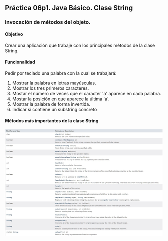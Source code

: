 ## Práctica 06p1. Java Básico. Clase String
### Invocación de métodos del objeto.

#### Objetivo

Crear una aplicación que trabaje con los principales métodos de la clase String.

#### Funcionalidad

Pedir por teclado una palabra con la cual se trabajará:

1. Mostrar la palabra en letras mayúsculas.
2. Mostrar los tres primeros caracteres.
3. Mostar el número de veces que el caracter 'a' aparece en cada palabra.
4. Mostar la posición en que aparece la última 'a'.
5. Mostrar la palabra de forma invertida. 
6. Indicar si contiene un substring concreto


#### Métodos más importantes de la clase String

![alt text](https://github.com/AgustinICAI/javaCourseExamples2021/blob/main/05p1.string/String.jpg)
